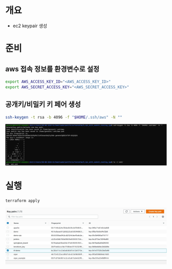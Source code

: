 # 개요
* ec2 keypair 생성

# 준비
## aws 접속 정보를 환경변수로 설정
```sh
export AWS_ACCESS_KEY_ID="<AWS_ACCESS_KEY_ID>"
export AWS_SECRET_ACCESS_KEY="<AWS_SECRET_ACCESS_KEY>"
```

## 공개키/비밀키 키 페어 생성
```sh
ssh-keygen -t rsa -b 4096 -f "$HOME/.ssh/aws" -N ""
```

![](imgs/create_keypair.jpg)


# 실행
```sh
terraform apply
```

![](imgs/result.jpg)